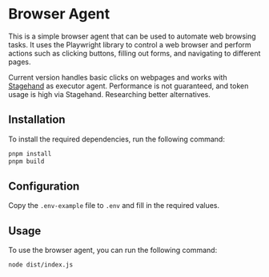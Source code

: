 # Browser Agent

This is a simple browser agent that can be used to automate web browsing tasks. It uses the Playwright library to control a web browser and perform actions such as clicking buttons, filling out forms, and navigating to different pages.

Current version handles basic clicks on webpages and works with [Stagehand](https://stagehand.dev/) as executor agent. Performance is not guaranteed, and token usage is high via Stagehand. Researching better alternatives.

## Installation

To install the required dependencies, run the following command:

```bash
pnpm install
pnpm build
```

## Configuration

Copy the `.env-example` file to `.env` and fill in the required values.

## Usage

To use the browser agent, you can run the following command:

```bash
node dist/index.js
```
